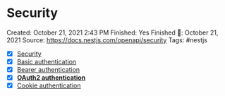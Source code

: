 # Security

Created: October 21, 2021 2:43 PM
Finished: Yes
Finished 📅: October 21, 2021
Source: https://docs.nestjs.com/openapi/security
Tags: #nestjs

- [x]  [Security](https://docs.nestjs.com/openapi/security#security)
- [x]  [Basic authentication](https://docs.nestjs.com/openapi/security#basic-authentication)
- [x]  [Bearer authentication](https://docs.nestjs.com/openapi/security#bearer-authentication)
- [x]  **[OAuth2 authentication](https://docs.nestjs.com/openapi/security#oauth2-authentication)**
- [x]  [Cookie authentication](https://docs.nestjs.com/openapi/security#cookie-authentication)